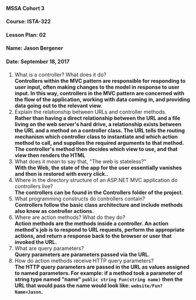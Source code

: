 #### MSSA Cohort 3
#### Course: ISTA-322
#### Lesson Plan: 02
#### Name: Jason Bergener
#### Date: September 18, 2017

1. What is a controller? What does it do?  
**Controllers within the MVC pattern are responsible for responding to user input, often making changes to the model in response to user input. In this way, controllers in the MVC pattern are concerned with the flow of the application, working with data coming in, and providing data going out to the relevant view.**
1. Explain the relationship between URLs and controller methods.  
**Rather than having a direct relationship between the URL and a file living on the web server's hard drive, a relationship exists between the URL and a method on a controller class. The URL tells the routing mechanism which controller class to instantiate and which action method to call, and supplies the required arguments to that method. The controller's method then decides which view to use, and that view then renders the HTML**
1. What does it mean to say that, "The web is stateless?"  
**With the Web, the state of the app for the user essentially vanishes and then is restored with every click..**
1. Where in the directory structure of an ASP.NET MVC application do controllers live?  
**The controllers can be found in the Controllers folder of the project.**
1. What programming constructs do controllers contain?  
**Controllers follow the basic class architecture and include methods also know as controller actions.**
1. Where are action methods? What do they do?  
**Action methods are the methods inside a controller. An action method's job is to respond to URL requests, perform the appropriate actions, and return a response back to the browser or user that invoked the URL.**
1. What are query parameters?  
**Query parameters are parameters passed via the URL.**
1. How do action methods receive HTTP query parameters?  
**The HTTP query parameters are passed in the URL as values assigned to named parameters. For example: if a method took a parameter of string type named "name" `public string Fun(string name)` then the URL that would pass the name would look like: `website/Fun?Name=Jason`.**